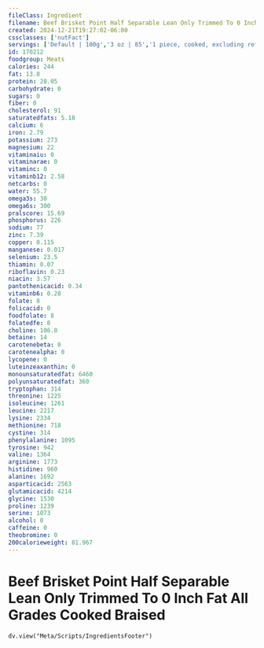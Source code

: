 ```yaml
---
fileClass: Ingredient
filename: Beef Brisket Point Half Separable Lean Only Trimmed To 0 Inch Fat All Grades Cooked Braised
created: 2024-12-21T19:27:02-06:00
cssclasses: ['nutFact']
servings: ['Default | 100g','3 oz | 85','1 piece, cooked, excluding refuse (yield from 1 lb raw meat with refuse) | 232']
id: 170212
foodgroup: Meats
calories: 244
fat: 13.8
protein: 28.05
carbohydrate: 0
sugars: 0
fiber: 0
cholesterol: 91
saturatedfats: 5.18
calcium: 6
iron: 2.79
potassium: 273
magnesium: 22
vitaminaiu: 0
vitaminarae: 0
vitaminc: 0
vitaminb12: 2.58
netcarbs: 0
water: 55.7
omega3s: 30
omega6s: 300
pralscore: 15.69
phosphorus: 226
sodium: 77
zinc: 7.39
copper: 0.115
manganese: 0.017
selenium: 23.5
thiamin: 0.07
riboflavin: 0.23
niacin: 3.57
pantothenicacid: 0.34
vitaminb6: 0.28
folate: 8
folicacid: 0
foodfolate: 8
folatedfe: 8
choline: 106.8
betaine: 14
carotenebeta: 0
carotenealpha: 0
lycopene: 0
luteinzeaxanthin: 0
monounsaturatedfat: 6460
polyunsaturatedfat: 360
tryptophan: 314
threonine: 1225
isoleucine: 1261
leucine: 2217
lysine: 2334
methionine: 718
cystine: 314
phenylalanine: 1095
tyrosine: 942
valine: 1364
arginine: 1773
histidine: 960
alanine: 1692
asparticacid: 2563
glutamicacid: 4214
glycine: 1530
proline: 1239
serine: 1073
alcohol: 0
caffeine: 0
theobromine: 0
200calorieweight: 81.967
---
```


# Beef Brisket Point Half Separable Lean Only Trimmed To 0 Inch Fat All Grades Cooked Braised

```dataviewjs
dv.view("Meta/Scripts/IngredientsFooter")
```